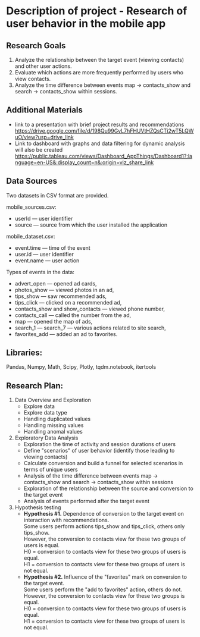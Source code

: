 # Description of project - Research of user behavior in the mobile app
## Research Goals
1. Analyze the relationship between the target event (viewing contacts) and other user actions.
2. Evaluate which actions are more frequently performed by users who view contacts.
3. Analyze the time difference between events map -> contacts_show and search -> contacts_show within sessions.

## Additional Materials
- link to a presentation with brief project results and recommendations
  https://drive.google.com/file/d/198Qu99GvL7hFHUVtHZQsCTi2wT5LQWuO/view?usp=drive_link
- Link to dashboard with graphs and data filtering for dynamic analysis will also be created
  https://public.tableau.com/views/Dashboard_AppThings/Dashboard1?:language=en-US&:display_count=n&:origin=viz_share_link

## Data Sources
Two datasets in CSV format are provided.

mobile_sources.csv:
- userId — user identifier
- source — source from which the user installed the application

mobile_dataset.csv:
- event.time — time of the event
- user.id — user identifier
- event.name — user action

Types of events in the data:
- advert_open — opened ad cards,
- photos_show — viewed photos in an ad,
- tips_show — saw recommended ads,
- tips_click — clicked on a recommended ad,
- contacts_show and show_contacts — viewed phone number,
- contacts_call — called the number from the ad,
- map — opened the map of ads,
- search_1 — search_7 — various actions related to site search,
- favorites_add — added an ad to favorites.

## Libraries:
Pandas, Numpy, Math, Scipy, Plotly, tqdm.notebook, itertools 

## Research Plan:
1. Data Overview and Exploration
   - Explore data
   - Explore data type
   - Handling duplicated values
   - Handling missing values
   - Handling anomal values
2. Exploratory Data Analysis
   - Exploration the time of activity and session durations of users
   - Define "scenarios" of user behavior (identify those leading to viewing contacts)
   - Calculate conversion and build a funnel for selected scenarios in terms of unique users
   - Analysis of the time difference between events map -> contacts_show and search -> contacts_show within sessions
   - Exploration of the relationship between the source and conversion to the target event
   - Analysis of events performed after the target event
3. Hypothesis testing
   - **Hypothesis #1.** Dependence of conversion to the target event on interaction with recommendations.\
     Some users perform actions tips_show and tips_click, others only tips_show.\
     However, the conversion to contacts view for these two groups of users is equal.\
     H0 = conversion to contacts view for these two groups of users is equal.\
     H1 = conversion to contacts view for these two groups of users is not equal.
   - **Hypothesis #2.** Influence of the "favorites" mark on conversion to the target event.\
     Some users perform the "add to favorites" action, others do not.\
     However, the conversion to contacts view for these two groups is equal.\
     H0 = conversion to contacts view for these two groups of users is equal.\
     H1 = conversion to contacts view for these two groups of users is not equal.
